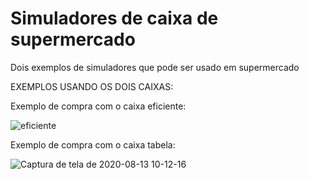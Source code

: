 # Simuladores de caixa de supermercado
 Dois exemplos de simuladores que pode ser usado em supermercado

EXEMPLOS USANDO OS DOIS CAIXAS:

Exemplo de compra com o caixa eficiente:

![eficiente](https://user-images.githubusercontent.com/68394225/90139320-967a3380-dd4e-11ea-8150-4f4a8f7e2db8.png)


Exemplo de compra com o caixa tabela:

![Captura de tela de 2020-08-13 10-12-16](https://user-images.githubusercontent.com/68394225/90138689-bfe68f80-dd4d-11ea-8787-5c9c5303e029.png)
